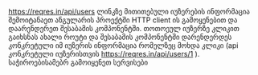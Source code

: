 https://reqres.in/api/users
ლინკზე მითითებული იუზერების ინფორმაცია შემოიტანაეთ ანგულარის პროექტში HTTP client ის გამოყენებით და დაარენდერეთ შესაბამის კომპონენტში. თოთოეულ იუზერზე კლიკით გაიხსნას ახალი როუტი და შესაბამის კომპონენტში დარენდერდეს კონკრეტული იმ იუზერის ინფორმაცია რომელზეც მოხდა კლიკი (api კონკრეტული იუზერისთვის https://reqres.in/api/users/1 ).
საჭიროებისამებრ გამოიყენეთ სერვისები
